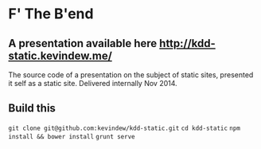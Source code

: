 # F' The B'end
## A presentation available here http://kdd-static.kevindew.me/
 
The source code of a presentation on the subject of static sites, presented it self as a static site.
Delivered internally Nov 2014.

## Build this
`git clone git@github.com:kevindew/kdd-static.git`
`cd kdd-static`
`npm install && bower install`
`grunt serve`
